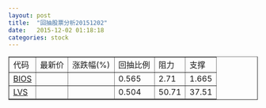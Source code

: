 ```yaml
---
layout: post
title:  "回抽股票分析20151202"
date:   2015-12-02 01:18:18
categories: stock
---
```

<script type="text/javascript">
var stockList = []
stockList.push('gb_bios');
stockList.push('gb_lvs');
</script>
<table border="1">
 <tr>
 <td>代码</td>
 <td>最新价</td>
 <td>涨跌幅(%)</td>
 <td>回抽比例</td>
 <td>阻力</td>
 <td>支撑</td>
</tr>
  <tr id="bios">
  <td><a href="http://stock.finance.sina.com.cn/usstock/quotes/BIOS.html" target="_blank">BIOS</a></td><td></td><td></td><td>0.565</td><td>2.71</td><td>1.665</td></tr>
  <tr id="lvs">
  <td><a href="http://stock.finance.sina.com.cn/usstock/quotes/LVS.html" target="_blank">LVS</a></td><td></td><td></td><td>0.504</td><td>50.71</td><td>37.51</td></tr>
</table>

